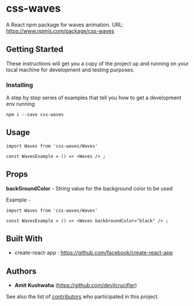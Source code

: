 # css-waves

A React npm package for waves animation.
URL: https://www.npmjs.com/package/css-waves

## Getting Started

These instructions will get you a copy of the project up and running on your local machine for development and testing purposes.

### Installing

A step by step series of examples that tell you how to get a development env running

```
npm i --save css-waves

```

## Usage

```
import Waves from 'css-waves/Waves'

const WavesExample = () => <Waves /> ;

```

## Props

**backGroundColor** - String value for the background color to be used

Example - 

```
import Waves from 'css-waves/Waves'

const WavesExample = () => <Waves backGroundColor="black" /> ;

```

## Built With

* create-react-app : https://github.com/facebook/create-react-app


## Authors

* **Amit Kushwaha** (https://github.com/devilcrucifier)

See also the list of [contributors](https://github.com/your/project/contributors) who participated in this project.

